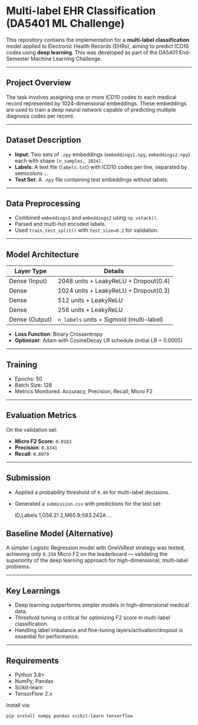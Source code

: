 # Multi-label EHR Classification (DA5401 ML Challenge)

This repository contains the implementation for a **multi-label classification** model applied to Electronic Health Records (EHRs), aiming to predict ICD10 codes using **deep learning**. This was developed as part of the DA5401 End-Semester Machine Learning Challenge.

---

## Project Overview

The task involves assigning one or more ICD10 codes to each medical record represented by 1024-dimensional embeddings. These embeddings are used to train a deep neural network capable of predicting multiple diagnosis codes per record.

---

##  Dataset Description

- **Input**: Two sets of `.npy` embeddings (`embeddings1.npy`, `embeddings2.npy`) each with shape `[n_samples, 1024]`.
- **Labels**: A text file (`labels.txt`) with ICD10 codes per line, separated by semicolons `;`.
- **Test Set**: A `.npy` file containing test embeddings without labels.

---

##  Data Preprocessing

- Combined `embeddings1` and `embeddings2` using `np.vstack()`.
- Parsed and multi-hot encoded labels.
- Used `train_test_split()` with `test_size=0.2` for validation.

---

## Model Architecture

| Layer Type      | Details                                 |
|------------------|------------------------------------------|
| Dense (Input)   | 2048 units + LeakyReLU + Dropout(0.4)    |
| Dense           | 1024 units + LeakyReLU + Dropout(0.3)    |
| Dense           | 512 units + LeakyReLU                    |
| Dense           | 256 units + LeakyReLU                    |
| Dense (Output)  | `n_labels` units + Sigmoid (multi-label) |

- **Loss Function**: Binary Crossentropy
- **Optimizer**: Adam with CosineDecay LR schedule (initial LR = 0.0005)

---

##  Training

- Epochs: 50
- Batch Size: 128
- Metrics Monitored: Accuracy, Precision, Recall, Micro F2

---

##  Evaluation Metrics

On the validation set:

- **Micro F2 Score**: `0.8183`
- **Precision**: `0.8341`
- **Recall**: `0.8079`

---

##  Submission

- Applied a probability threshold of `0.49` for multi-label decisions.
- Generated a `submission.csv` with predictions for the test set:

  ID,Labels
  1,G56.21
  2,M65.9;S83.242A
...

##  Baseline Model (Alternative)

A simpler Logistic Regression model with OneVsRest strategy was tested, achieving only `0.259` Micro F2 on the leaderboard — validating the superiority of the deep learning approach for high-dimensional, multi-label problems.

---

## Key Learnings

- Deep learning outperforms simpler models in high-dimensional medical data.
- Threshold tuning is critical for optimizing F2 score in multi-label classification.
- Handling label imbalance and fine-tuning layers/activation/dropout is essential for performance.

---

##  Requirements

- Python 3.8+
- NumPy, Pandas
- Scikit-learn
- TensorFlow 2.x

Install via:
```bash
pip install numpy pandas scikit-learn tensorflow
```

